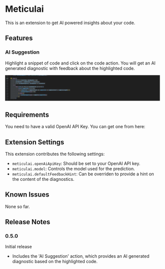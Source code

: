 # Meticulai

This is an extension to get AI powered insights about your code.

## Features

### AI Suggestion
Highlight a snippet of code and click on the code action. You will get an AI generated diagnostic with feedback about the highlighted code.

![AI Suggestion](images/AISuggestion.gif)

## Requirements

You need to have a valid OpenAI API Key. You can get one from here: 

## Extension Settings

This extension contributes the following settings:
* `meticulai.openAiApiKey`: Should be set to your OpenAI API key.
* `meticulai.model`: Controls the model used for the prediction.
* `meticulai.defaultFeedbackHint`: Can be overriden to provide a hint on the content of the diagnostics.

## Known Issues

None so far.

## Release Notes

### 0.5.0

Initial release
- Includes the 'AI Suggestion' action, which provides an AI generated diagnostic based on the highlighted code.
